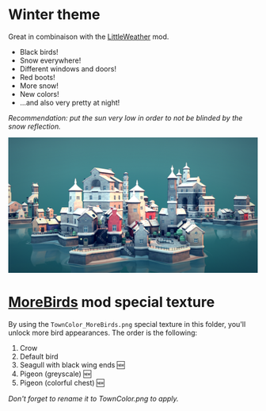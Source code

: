 # Winter theme

Great in combinaison with the [LittleWeather](https://github.com/DigitalzombieTLD/TownscaperLittleWeather) mod. 

* Black birds!
* Snow everywhere!
* Different windows and doors!
* Red boots!
* More snow! 
* New colors! 
* ...and also very pretty at night!


_Recommendation: put the sun very low in order to not be blinded by the snow reflection._


![Preview image](Preview.png)


# [MoreBirds](https://github.com/mokojm/Townscaper-CustomBirds) mod special texture
By using the `TownColor_MoreBirds.png` special texture in this folder, you'll unlock more bird appearances. The order is the following:
1. Crow
2. Default bird
3. Seagull with black wing ends 🆕
4. Pigeon (greyscale) 🆕
5. Pigeon (colorful chest) 🆕

_Don't forget to rename it to TownColor.png to apply._